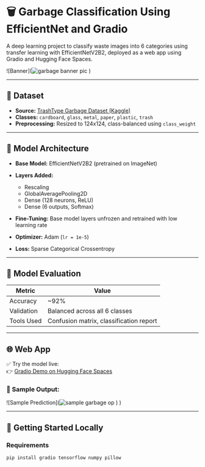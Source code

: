 # 🗑️ Garbage Classification Using EfficientNet and Gradio

A deep learning project to classify waste images into 6 categories using transfer learning with EfficientNetV2B2, deployed as a web app using Gradio and Hugging Face Spaces.

![Banner](![garbage banner pic](https://github.com/user-attachments/assets/490419fb-26d6-49f5-96ba-f1cdc32f3cb2)
) <!-- Replace this with your own image later -->

---

## 📂 Dataset
- **Source:** [TrashType Garbage Dataset (Kaggle)](https://www.kaggle.com/datasets/asdasdasasdas/garbage-classification)
- **Classes:** `cardboard`, `glass`, `metal`, `paper`, `plastic`, `trash`
- **Preprocessing:** Resized to 124x124, class-balanced using `class_weight`

---

## 🧠 Model Architecture
- **Base Model:** EfficientNetV2B2 (pretrained on ImageNet)
- **Layers Added:**
  - Rescaling
  - GlobalAveragePooling2D
  - Dense (128 neurons, ReLU)
  - Dense (6 outputs, Softmax)

- **Fine-Tuning:** Base model layers unfrozen and retrained with low learning rate
- **Optimizer:** Adam (`lr = 1e-5`)
- **Loss:** Sparse Categorical Crossentropy

---

## 🔬 Model Evaluation

| Metric      | Value       |
|-------------|-------------|
| Accuracy    | ~92%        |
| Validation  | Balanced across all 6 classes |
| Tools Used  | Confusion matrix, classification report |

---

## 🌐 Web App

✅ Try the model live:  
👉 [Gradio Demo on Hugging Face Spaces](https://huggingface.co/spaces/JaishnaCodz/Garbage-Classification)

### 📸 Sample Output:

![Sample Prediction](![sample garbage op](https://github.com/user-attachments/assets/739fa4c0-1353-4499-9c6c-761744951ece)
)
) <!-- Replace with your image -->

---

## 🚀 Getting Started Locally

### Requirements

```bash
pip install gradio tensorflow numpy pillow
